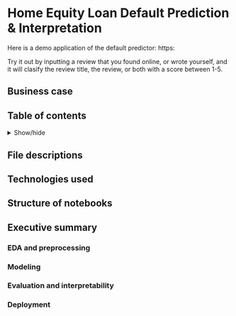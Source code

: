 # Home Equity Loan Default Prediction & Interpretation

Here is a demo application of the default predictor: https:

Try it out by inputting a review that you found online, or wrote yourself, and it will clasify the review title, the review, or both with a score between 1-5.

## Business case


## Table of contents

<details>
  <summary>Show/hide</summary>

  /n
  1. [File descriptions](##File-descriptions)
</details>


## File descriptions


## Technologies used


## Structure of notebooks


## Executive summary

### EDA and preprocessing

### Modeling

### Evaluation and interpretability

### Deployment
